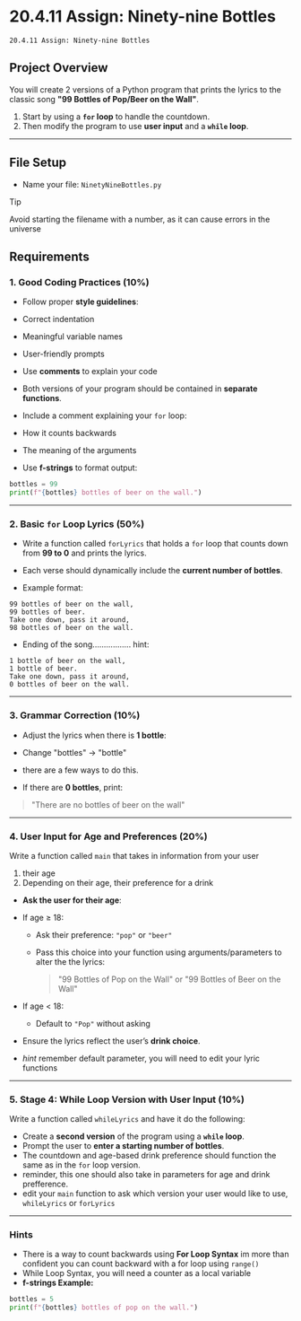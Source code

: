 # 20.4.11 Assign: Ninety-nine Bottles
```
20.4.11 Assign: Ninety-nine Bottles
```


## **Project Overview**


You will create 2 versions of a Python program that prints the lyrics to the classic song **"99 Bottles of Pop/Beer on the Wall"**.


1.  Start by using a **`for` loop** to handle the countdown.
2. Then modify the program to use **user input** and a **`while` loop**.


---


## **File Setup**


* Name your file: `NinetyNineBottles.py`

> [!TIP]
> Avoid starting the filename with a number, as it can cause errors in the universe



## **Requirements**


### **1. Good Coding Practices (10%)**


* Follow proper **style guidelines**:


 * Correct indentation
 * Meaningful variable names
 * User-friendly prompts
 * Use **comments** to explain your code
* Both versions of your program should be contained in **separate functions**.
* Include a comment explaining your `for` loop:


 * How it counts backwards
 * The meaning of the arguments
* Use **f-strings** to format output:


 ```python
 bottles = 99
 print(f"{bottles} bottles of beer on the wall.")
 ```


---


### **2. Basic `for` Loop Lyrics (50%)**


* Write a function called `forLyrics` that holds a `for` loop that counts down from **99 to 0** and prints the lyrics.


* Each verse should dynamically include the **current number of bottles**.


* Example format:


 ```plaintext
 99 bottles of beer on the wall,
 99 bottles of beer.
 Take one down, pass it around,
 98 bottles of beer on the wall.
 ```


* Ending of the song................. hint:


 ```plaintext
 1 bottle of beer on the wall,
 1 bottle of beer.
 Take one down, pass it around,
 0 bottles of beer on the wall.
 ```


---


### **3. Grammar Correction (10%)**


* Adjust the lyrics when there is **1 bottle**:


 * Change "bottles" → "bottle"
 * there are a few ways to do this.
* If there are **0 bottles**, print:


 > "There are no bottles of beer on the wall"


---


### **4. User Input for Age and Preferences (20%)**
Write a function called `main` that takes in information from your user
1. their age
2. Depending on their age, their preference for a drink
* **Ask the user for their age**:


 * If age ≥ 18:


   * Ask their preference: `"pop"` or `"beer"`
   * Pass this choice into your function using arguments/parameters to alter the the lyrics:


     > "99 Bottles of Pop on the Wall" or "99 Bottles of Beer on the Wall"
 * If age < 18:


   * Default to `"Pop"` without asking
* Ensure the lyrics reflect the user’s **drink choice**.


* *hint* remember default parameter, you will need to edit your lyric functions


---


### **5. Stage 4: While Loop Version with User Input (10%)**
Write a function called `whileLyrics` and have it do the following:
* Create a **second version** of the program using a **`while` loop**.
* Prompt the user to **enter a starting number of bottles**.
* The countdown and age-based drink preference should function the same as in the `for` loop version.
* reminder, this one should also take in parameters for age and drink prefference.
* edit your `main` function to ask which version your user would like to use, `whileLyrics` or `forLyrics`


---


### **Hints**


* There is a way to count backwards using **For Loop Syntax** im more than confident you can count backward with a for loop using `range()`
* While Loop Syntax, you will need a counter as a local variable
* **f-strings Example:**


 ```python
 bottles = 5
 print(f"{bottles} bottles of pop on the wall.")
 ```
